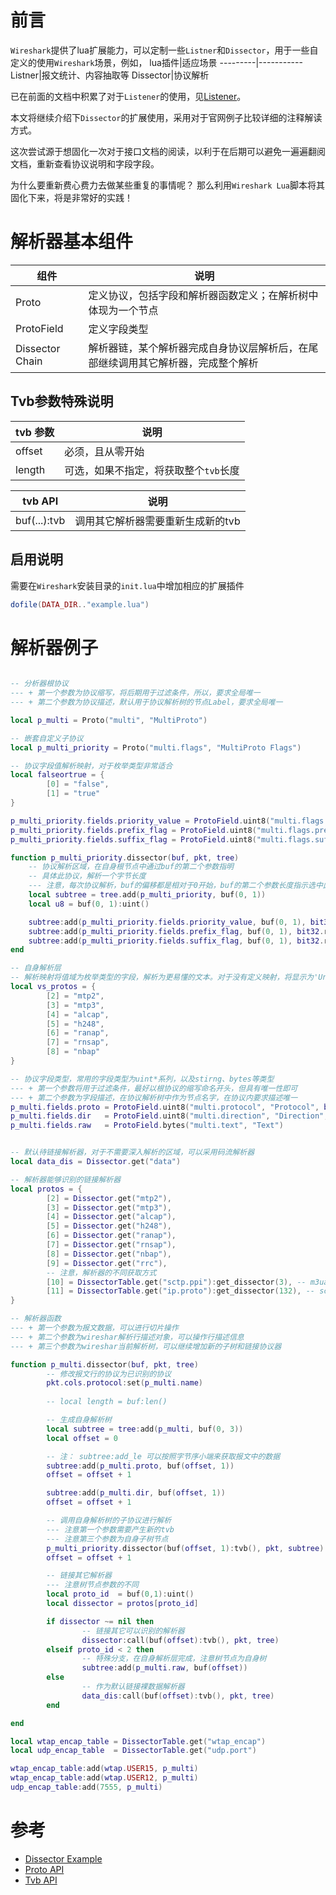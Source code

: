 # 前言
`Wireshark`提供了lua扩展能力，可以定制一些`Listner`和`Dissector`，用于一些自定义的使用`Wireshark`场景，例如，
lua插件|适应场景
---------|-----------
Listner|报文统计、内容抽取等
Dissector|协议解析

已在前面的文档中积累了对于`Listener`的使用，见[Listener](https://blog.csdn.net/jkler_doyourself/article/details/76711682)。

本文将继续介绍下`Dissector`的扩展使用，采用对于官网例子比较详细的注释解读方式。

这次尝试源于想固化一次对于接口文档的阅读，以利于在后期可以避免一遍遍翻阅文档，重新查看协议说明和字段字段。

为什么要重新费心费力去做某些重复的事情呢？ 那么利用`Wireshark Lua`脚本将其固化下来，将是非常好的实践！

# 解析器基本组件
组件|说明
---------|-----
Proto| 定义协议，包括字段和解析器函数定义；在解析树中体现为一个节点
ProtoField|定义字段类型
Dissector Chain |解析器链，某个解析器完成自身协议层解析后，在尾部继续调用其它解析器，完成整个解析

## Tvb参数特殊说明

tvb 参数|说明
---------|-----
offset | 必须，且从零开始
length|可选，如果不指定，将获取整个`tvb`长度


tvb API|说明
---------|-----
buf(...):tvb | 调用其它解析器需要重新生成新的tvb


## 启用说明
需要在`Wireshark`安装目录的`init.lua`中增加相应的扩展插件
```lua
dofile(DATA_DIR.."example.lua")
```

# 解析器例子
```lua

-- 分析器根协议
--- + 第一个参数为协议缩写，将后期用于过滤条件，所以，要求全局唯一
--- + 第二个参数为协议描述，默认用于协议解析树的节点Label，要求全局唯一

local p_multi = Proto("multi", "MultiProto")

-- 嵌套自定义子协议
local p_multi_priority = Proto("multi.flags", "MultiProto Flags")

-- 协议字段值解析映射，对于枚举类型非常适合
local falseortrue = {
        [0] = "false",
        [1] = "true"
}

p_multi_priority.fields.priority_value = ProtoField.uint8("multi.flags.priority", "Priority Value", base.DEC)
p_multi_priority.fields.prefix_flag = ProtoField.uint8("multi.flags.prefix", "Prefix Flag", base.DEC, falseortrue)
p_multi_priority.fields.suffix_flag = ProtoField.uint8("multi.flags.suffix", "Suffix Flag", base.DEC, falseortrue)

function p_multi_priority.dissector(buf, pkt, tree)
    -- 协议解析区域，在自身根节点中通过buf的第二个参数指明
    -- 具体此协议，解析一个字节长度
    --- 注意，每次协议解析，buf的偏移都是相对于0开始，buf的第二个参数长度指示选中此节点时，Wireshark高亮的码流区域
    local subtree = tree.add(p_multi_priority, buf(0, 1))
    local u8 = buf(0, 1):uint()

    subtree:add(p_multi_priority.fields.priority_value, buf(0, 1), bit32.band(u8, 0xF))
    subtree:add(p_multi_priority.fields.prefix_flag, buf(0, 1), bit32.rshift(bit32.band(u8, 0x10), 4))
    subtree:add(p_multi_priority.fields.suffix_flag, buf(0, 1), bit32.rshift(bit32.band(u8, 0x20), 5))
end

-- 自身解析层
-- 解析映射将值域为枚举类型的字段，解析为更易懂的文本。对于没有定义映射，将显示为'Unknown (value)'样式
local vs_protos = {
        [2] = "mtp2",
        [3] = "mtp3",
        [4] = "alcap",
        [5] = "h248",
        [6] = "ranap",
        [7] = "rnsap",
        [8] = "nbap"
}

-- 协议字段类型，常用的字段类型为uint*系列，以及stirng、bytes等类型
--- + 第一个参数将用于过滤条件，最好以根协议的缩写命名开头，但具有唯一性即可
--- + 第二个参数为字段描述，在协议解析树中作为节点名字，在协议内要求描述唯一
p_multi.fields.proto = ProtoField.uint8("multi.protocol", "Protocol", base.DEC, vs_protos)
p_multi.fields.dir   = ProtoField.uint8("multi.direction", "Direction", base.DEC, { [1] = "incoming", [0] = "outgoing"})
p_multi.fields.raw   = ProtoField.bytes("multi.text", "Text")


-- 默认待链接解析器，对于不需要深入解析的区域，可以采用码流解析器
local data_dis = Dissector.get("data")

-- 解析器能够识别的链接解析器
local protos = {
        [2] = Dissector.get("mtp2"),
        [3] = Dissector.get("mtp3"),
        [4] = Dissector.get("alcap"),
        [5] = Dissector.get("h248"),
        [6] = Dissector.get("ranap"),
        [7] = Dissector.get("rnsap"),
        [8] = Dissector.get("nbap"),
        [9] = Dissector.get("rrc"),
        -- 注意，解析器的不同获取方式
        [10] = DissectorTable.get("sctp.ppi"):get_dissector(3), -- m3ua
        [11] = DissectorTable.get("ip.proto"):get_dissector(132), -- sctp
}

-- 解析器函数
--- + 第一个参数为报文数据，可以进行切片操作
--- + 第二个参数为wireshar解析行描述对象，可以操作行描述信息
--- + 第三个参数为wireshar当前解析树，可以继续增加新的子树和链接协议器

function p_multi.dissector(buf, pkt, tree)
        -- 修改报文行的协议为已识别的协议
        pkt.cols.protocol:set(p_multi.name)
        
        -- local length = buf:len()

        -- 生成自身解析树
        local subtree = tree:add(p_multi, buf(0, 3))
        local offset = 0

        -- 注： subtree:add_le 可以按照字节序小端来获取报文中的数据
        subtree:add(p_multi.proto, buf(offset, 1))
        offset = offset + 1

        subtree:add(p_multi.dir, buf(offset, 1))
        offset = offset + 1

        -- 调用自身解析树的子协议进行解析
        --- 注意第一个参数需要产生新的tvb
        --- 注意第三个参数为自身子树节点
        p_multi_priority.dissector(buf(offset, 1):tvb(), pkt, subtree)
        offset = offset + 1

        -- 链接其它解析器
        --- 注意树节点参数的不同
        local proto_id  = buf(0,1):uint()
        local dissector = protos[proto_id]

        if dissector ~= nil then
                -- 链接其它可以识别的解析器
                dissector:call(buf(offset):tvb(), pkt, tree)
        elseif proto_id < 2 then
                -- 特殊分支，在自身解析层完成，注意树节点为自身树
                subtree:add(p_multi.raw, buf(offset))
        else
                -- 作为默认链接裸数据解析器
                data_dis:call(buf(offset):tvb(), pkt, tree)
        end

end

local wtap_encap_table = DissectorTable.get("wtap_encap")
local udp_encap_table  = DissectorTable.get("udp.port")

wtap_encap_table:add(wtap.USER15, p_multi)
wtap_encap_table:add(wtap.USER12, p_multi)
udp_encap_table:add(7555, p_multi)
```

# 参考
+ [Dissector Example](https://www.wireshark.org/docs/wsdg_html_chunked/wslua_dissector_example.html)
+ [Proto API](https://www.wireshark.org/docs/wsdg_html_chunked/lua_module_Proto.html)
+ [Tvb API](https://www.wireshark.org/docs/wsdg_html_chunked/lua_module_Tvb.html#lua_class_Tvb)

